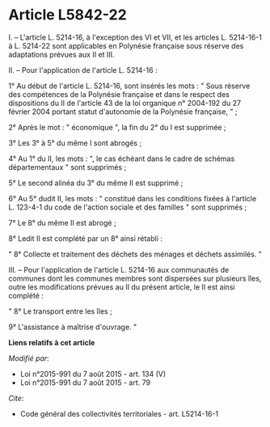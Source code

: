 # Article L5842-22

I. – L'article L. 5214-16, à l'exception des VI et VII, et les articles L. 5214-16-1 à L. 5214-22 sont applicables en
Polynésie française sous réserve des adaptations prévues aux II et III.

II. – Pour l'application de l'article L. 5214-16 :

1° Au début de l'article L. 5214-16, sont insérés les mots : " Sous réserve des compétences de la Polynésie française et dans
le respect des dispositions du II de l'article 43 de la loi organique n° 2004-192 du 27 février 2004 portant statut
d'autonomie de la Polynésie française, " ;

2° Après le mot : " économique ", la fin du 2° du I est supprimée ;

3° Les 3° à 5° du même I sont abrogés ;

4° Au 1° du II, les mots : ", le cas échéant dans le cadre de schémas départementaux " sont supprimés ;

5° Le second alinéa du 3° du même II est supprimé ;

6° Au 5° dudit II, les mots : " constitué dans les conditions fixées à l'article L. 123-4-1 du code de l'action sociale et
des familles " sont supprimés ;

7° Le 8° du même II est abrogé ;

8° Ledit II est complété par un 8° ainsi rétabli :

" 8° Collecte et traitement des déchets des ménages et déchets assimilés. "

III. – Pour l'application de l'article L. 5214-16 aux communautés de communes dont les communes membres sont dispersées sur
plusieurs îles, outre les modifications prévues au II du présent article, le II est ainsi complété :

" 8° Le transport entre les îles ;

9° L'assistance à maîtrise d'ouvrage. "

**Liens relatifs à cet article**

_Modifié par_:

  - Loi n°2015-991 du 7 août 2015 - art. 134 (V)
  - Loi n°2015-991 du 7 août 2015 - art. 79

_Cite_:

  - Code général des collectivités territoriales - art. L5214-16-1

